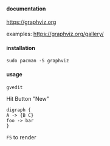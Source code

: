 #### documentation

https://graphviz.org

examples: https://graphviz.org/gallery/

#### installation

```
sudo pacman -S graphviz
```

#### usage

```
gvedit
```

Hit Button "New"

```
digraph {
A -> {B C}
foo -> bar
}
```

`F5` to render
